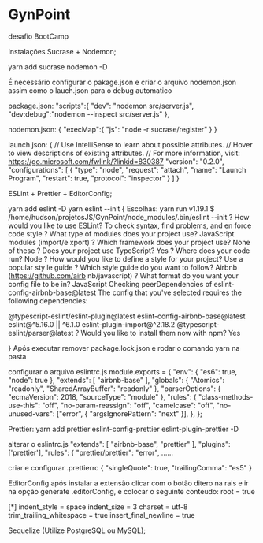 # GynPoint
desafio BootCamp


Instalações
Sucrase + Nodemon;

yarn add sucrase nodemon -D



É necessário configurar o pakage.json e criar o arquivo nodemon.json  assim como o lauch.json para o debug automatico

package.json:
"scripts":{
    "dev": "nodemon src/server.js",
    "dev:debug":"nodemon --inspect src/server.js"
  },

nodemon.json:
{
   "execMap":{
      "js": "node -r sucrase/register"
   }
}

launch.json:
{
   // Use IntelliSense to learn about possible attributes.
   // Hover to view descriptions of existing attributes.
   // For more information, visit: https://go.microsoft.com/fwlink/?linkid=830387
   "version": "0.2.0",
   "configurations": [
      {
         "type": "node",
         "request": "attach",
         "name": "Launch Program",
         "restart": true,
         "protocol": "inspector"
      }
   ]
}

ESLint + Prettier + EditorConfig;

yarn add eslint -D
yarn eslint --init
{ Escolhas:
yarn run v1.19.1
$ /home/hudson/projetosJS/GynPoint/node_modules/.bin/eslint --init
? How would you like to use ESLint? To check syntax, find problems, and en
force code style
? What type of modules does your project use? JavaScript modules (import/e
xport)
? Which framework does your project use? None of these
? Does your project use TypeScript? Yes
? Where does your code run? Node
? How would you like to define a style for your project? Use a popular sty
le guide
? Which style guide do you want to follow? Airbnb (https://github.com/airb
nb/javascript)
? What format do you want your config file to be in? JavaScript
Checking peerDependencies of eslint-config-airbnb-base@latest
The config that you've selected requires the following dependencies:

@typescript-eslint/eslint-plugin@latest eslint-config-airbnb-base@latest eslint@^5.16.0 || ^6.1.0 eslint-plugin-import@^2.18.2 @typescript-eslint/parser@latest
? Would you like to install them now with npm? Yes

}
Após executar remover package.lock.json e rodar o comando yarn na pasta

configurar o arquivo eslintrc.js
module.exports = {
    "env": {
        "es6": true,
        "node": true
    },
    "extends": [
        "airbnb-base"
    ],
    "globals": {
        "Atomics": "readonly",
        "SharedArrayBuffer": "readonly"
    },
    "parserOptions": {
        "ecmaVersion": 2018,
        "sourceType": "module"
    },
    "rules": {
        "class-methods-use-this": "off",
        "no-param-reassign": "off",
        "camelcase": "off",
        "no-unused-vars": ["error", { "argsIgnorePattern": "next" }],
    },
};

Prettier:
yarn add prettier eslint-config-prettier eslint-plugin-prettier -D

alterar o eslintrc.js
    "extends": [
        "airbnb-base",
        "prettier"
    ],
    "plugins": ['prettier'],
    "rules": {
        "prettier/prettier": "error", ......

criar e configurar .prettierrc
{
   "singleQuote": true,
   "trailingComma": "es5"
}

EditorConfig
após instalar a extensão clicar com o botão ditero na rais e ir na opção generate .editorConfig, e colocar o seguinte conteudo:
root = true

[*]
indent_style = space
indent_size = 3
charset = utf-8
trim_trailing_whitespace = true
insert_final_newline = true





Sequelize (Utilize PostgreSQL ou MySQL);
